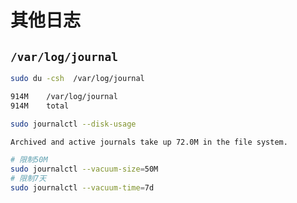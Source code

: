 # 其他日志

## `/var/log/journal`

```bash
sudo du -csh  /var/log/journal

914M	/var/log/journal
914M	total
```

```bash
sudo journalctl --disk-usage

Archived and active journals take up 72.0M in the file system.
```

```bash
# 限制50M
sudo journalctl --vacuum-size=50M
# 限制7天
sudo journalctl --vacuum-time=7d
```
